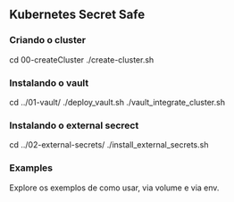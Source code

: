 ## Kubernetes Secret Safe

### Criando o cluster
cd 00-createCluster
./create-cluster.sh

### Instalando o vault
cd ../01-vault/
./deploy_vault.sh
./vault_integrate_cluster.sh

### Instalando o external secrect
cd ../02-external-secrets/
./install_external_secrets.sh

### Examples
Explore os exemplos de como usar, via volume e via env.